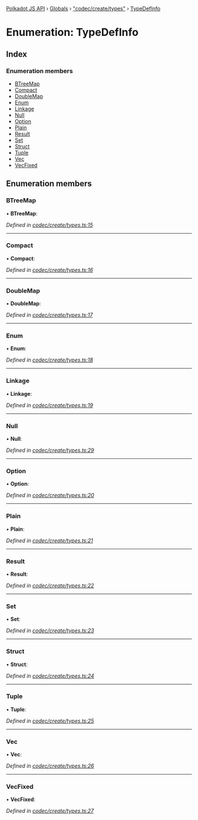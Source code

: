 [Polkadot JS API](../README.md) › [Globals](../globals.md) › ["codec/create/types"](../modules/_codec_create_types_.md) › [TypeDefInfo](_codec_create_types_.typedefinfo.md)

# Enumeration: TypeDefInfo

## Index

### Enumeration members

* [BTreeMap](_codec_create_types_.typedefinfo.md#btreemap)
* [Compact](_codec_create_types_.typedefinfo.md#compact)
* [DoubleMap](_codec_create_types_.typedefinfo.md#doublemap)
* [Enum](_codec_create_types_.typedefinfo.md#enum)
* [Linkage](_codec_create_types_.typedefinfo.md#linkage)
* [Null](_codec_create_types_.typedefinfo.md#null)
* [Option](_codec_create_types_.typedefinfo.md#option)
* [Plain](_codec_create_types_.typedefinfo.md#plain)
* [Result](_codec_create_types_.typedefinfo.md#result)
* [Set](_codec_create_types_.typedefinfo.md#set)
* [Struct](_codec_create_types_.typedefinfo.md#struct)
* [Tuple](_codec_create_types_.typedefinfo.md#tuple)
* [Vec](_codec_create_types_.typedefinfo.md#vec)
* [VecFixed](_codec_create_types_.typedefinfo.md#vecfixed)

## Enumeration members

###  BTreeMap

• **BTreeMap**:

*Defined in [codec/create/types.ts:15](https://github.com/polkadot-js/api/blob/6ff0efca25/packages/types/src/codec/create/types.ts#L15)*

___

###  Compact

• **Compact**:

*Defined in [codec/create/types.ts:16](https://github.com/polkadot-js/api/blob/6ff0efca25/packages/types/src/codec/create/types.ts#L16)*

___

###  DoubleMap

• **DoubleMap**:

*Defined in [codec/create/types.ts:17](https://github.com/polkadot-js/api/blob/6ff0efca25/packages/types/src/codec/create/types.ts#L17)*

___

###  Enum

• **Enum**:

*Defined in [codec/create/types.ts:18](https://github.com/polkadot-js/api/blob/6ff0efca25/packages/types/src/codec/create/types.ts#L18)*

___

###  Linkage

• **Linkage**:

*Defined in [codec/create/types.ts:19](https://github.com/polkadot-js/api/blob/6ff0efca25/packages/types/src/codec/create/types.ts#L19)*

___

###  Null

• **Null**:

*Defined in [codec/create/types.ts:29](https://github.com/polkadot-js/api/blob/6ff0efca25/packages/types/src/codec/create/types.ts#L29)*

___

###  Option

• **Option**:

*Defined in [codec/create/types.ts:20](https://github.com/polkadot-js/api/blob/6ff0efca25/packages/types/src/codec/create/types.ts#L20)*

___

###  Plain

• **Plain**:

*Defined in [codec/create/types.ts:21](https://github.com/polkadot-js/api/blob/6ff0efca25/packages/types/src/codec/create/types.ts#L21)*

___

###  Result

• **Result**:

*Defined in [codec/create/types.ts:22](https://github.com/polkadot-js/api/blob/6ff0efca25/packages/types/src/codec/create/types.ts#L22)*

___

###  Set

• **Set**:

*Defined in [codec/create/types.ts:23](https://github.com/polkadot-js/api/blob/6ff0efca25/packages/types/src/codec/create/types.ts#L23)*

___

###  Struct

• **Struct**:

*Defined in [codec/create/types.ts:24](https://github.com/polkadot-js/api/blob/6ff0efca25/packages/types/src/codec/create/types.ts#L24)*

___

###  Tuple

• **Tuple**:

*Defined in [codec/create/types.ts:25](https://github.com/polkadot-js/api/blob/6ff0efca25/packages/types/src/codec/create/types.ts#L25)*

___

###  Vec

• **Vec**:

*Defined in [codec/create/types.ts:26](https://github.com/polkadot-js/api/blob/6ff0efca25/packages/types/src/codec/create/types.ts#L26)*

___

###  VecFixed

• **VecFixed**:

*Defined in [codec/create/types.ts:27](https://github.com/polkadot-js/api/blob/6ff0efca25/packages/types/src/codec/create/types.ts#L27)*
